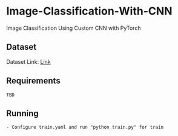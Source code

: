 # Image-Classification-With-CNN
Image Classification Using Custom CNN with PyTorch

## Dataset

Dataset Link: <a href="https://drive.google.com/file/d/1VKmG8Wg2TFCsPFkJRIcdYDpdwOt5FuqQ/view">Link<a/>

## Requirements
	TBD

## Running
	- Configure train.yaml and run "python train.py" for train
